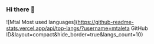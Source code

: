 ### Hi there 👋

![Mtal Most used languages](https://github-readme-stats.vercel.app/api/top-langs/?username=mtaleta GitHub ID&layout=compact&hide_border=true&langs_count=10)




<!--
**mtaleta/mtaleta** is a ✨ _special_ ✨ repository because its `README.md` (this file) appears on your GitHub profile.

Here are some ideas to get you started:

- 🔭 I’m currently working on ...
- 🌱 I’m currently learning ...
- 👯 I’m looking to collaborate on ...
- 🤔 I’m looking for help with ...
- 💬 Ask me about ...
- 📫 How to reach me: ...
- 😄 Pronouns: ...
- ⚡ Fun fact: ...
-->

